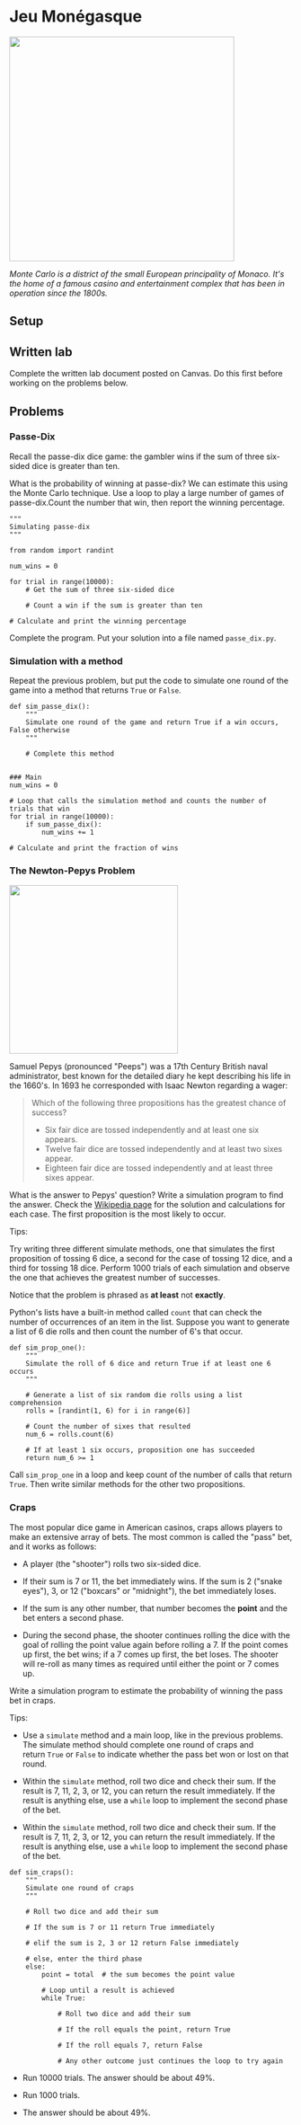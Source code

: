 # Jeu Monégasque

<img src="https://upload.wikimedia.org/wikipedia/commons/thumb/2/2f/Monaco_Monte_Carlo_1.jpg/2560px-Monaco_Monte_Carlo_1.jpg" width="400px" />

*Monte Carlo is a district of the small European principality of Monaco. It's the home of a famous casino and entertainment complex that has been in operation since the 1800s.*


## Setup


## Written lab

Complete the written lab document posted on Canvas. Do this first before working on the problems below.


## Problems

### Passe-Dix

Recall the passe-dix dice game: the gambler wins if the sum of three six-sided dice is greater than ten.

What is the probability of winning at passe-dix? We can estimate this using the Monte Carlo technique. Use a loop to play a large number of games of passe-dix.Count the number that win, then report the winning percentage.
```
"""
Simulating passe-dix
"""

from random import randint

num_wins = 0

for trial in range(10000):
    # Get the sum of three six-sided dice

    # Count a win if the sum is greater than ten

# Calculate and print the winning percentage
```
Complete the program. Put your solution into a file named `passe_dix.py`.

### Simulation with a method

Repeat the previous problem, but put the code to simulate one round of the game into a method that returns `True` or `False`.
```
def sim_passe_dix():
    """
    Simulate one round of the game and return True if a win occurs, False otherwise
    """

    # Complete this method


### Main
num_wins = 0

# Loop that calls the simulation method and counts the number of trials that win
for trial in range(10000):
    if sum_passe_dix():
        num_wins += 1

# Calculate and print the fraction of wins
```


### The Newton-Pepys Problem


<img src="https://cdn.aarp.net/content/dam/aarp/food/healthy-eating/2016/2016-05/1140-peeps-nation.imgcache.rev3aa6a5a0b7d521bbef63f0e833d97a8f.web.900.513.jpg" width="300px" />

<br/>

Samuel Pepys (pronounced "Peeps") was a 17th Century British naval administrator, best known for the detailed diary he kept describing his life in the 1660's. In 1693 he
corresponded with Isaac Newton regarding a wager:

>Which of the following three propositions has the greatest chance of success?
>
>- Six fair dice are tossed independently and at least one six appears.
>- Twelve fair dice are tossed independently and at least two sixes appear.
>- Eighteen fair dice are tossed independently and at least three sixes appear.

What is the answer to Pepys' question? Write a simulation program to find the answer. Check the [Wikipedia page](https://en.wikipedia.org/wiki/Newton%E2%80%93Pepys_problem) for the solution and calculations for each case. The first proposition is the most likely to occur.

Tips:

Try writing three different simulate methods, one that simulates the first proposition of tossing 6 dice, a second for the case of tossing 12 dice, and a third for tossing 18 dice. Perform 1000 trials of each simulation and observe the one that achieves the greatest number of successes.

Notice that the problem is phrased as **at least** not **exactly**.

Python's lists have a built-in method called `count` that can check the number of occurrences of an item in the list. Suppose you want to generate a list of 6 die rolls and then count the number of 6's that occur.

```
def sim_prop_one():
    """
    Simulate the roll of 6 dice and return True if at least one 6 occurs
    """

    # Generate a list of six random die rolls using a list comprehension
    rolls = [randint(1, 6) for i in range(6)]

    # Count the number of sixes that resulted
    num_6 = rolls.count(6)

    # If at least 1 six occurs, proposition one has succeeded
    return num_6 >= 1
```

Call `sim_prop_one` in a loop and keep count of the number of calls that return `True`. Then write similar methods for the other two propositions.


### Craps

The most popular dice game in American casinos, craps allows players to make an extensive array of bets. The most common is called the "pass" bet, and it works as follows:

- A player (the "shooter") rolls two six-sided dice.

- If their sum is 7 or 11, the bet immediately wins. If the sum is 2 ("snake eyes"), 3, or 12 ("boxcars" or "midnight"), the bet immediately loses.

- If the sum is any other number, that number becomes the **point** and the bet enters a second phase.

- During the second phase, the shooter continues rolling the dice with the goal of rolling the point value again before rolling a 7. If the point comes up first, the bet wins; if a 7 comes up first, the bet loses. The shooter will re-roll as many times as required until either the point or 7 comes up.

Write a simulation program to estimate the probability of winning the pass bet in craps.

Tips:

- Use a `simulate` method and a main loop, like in the previous problems. The simulate method should complete one round of craps and return `True` or `False` to indicate whether the pass bet won or lost on that round.

- Within the `simulate` method, roll two dice and check their sum. If the result is 7, 11, 2, 3, or 12, you can return the result immediately. If the result is anything else, use a `while` loop to implement the second phase of the bet.
- Within the `simulate` method, roll two dice and check their sum. If the result is 7, 11, 2, 3, or 12, you can return the result immediately. If the result is anything else, use a `while` loop to implement the second phase of the bet.
```
def sim_craps():
    """
    Simulate one round of craps
    """

    # Roll two dice and add their sum

    # If the sum is 7 or 11 return True immediately

    # elif the sum is 2, 3 or 12 return False immediately

    # else, enter the third phase
    else:
        point = total  # the sum becomes the point value

        # Loop until a result is achieved
        while True:

            # Roll two dice and add their sum

            # If the roll equals the point, return True

            # If the roll equals 7, return False

            # Any other outcome just continues the loop to try again
```

- Run 10000 trials. The answer should be about 49%.

- Run 1000 trials.

- The answer should be about 49%.
